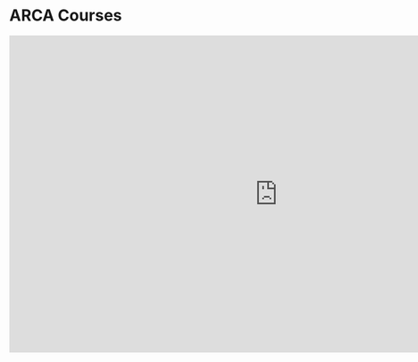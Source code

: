 # ARCA Courses

<iframe src="https://docs.google.com/presentation/d/e/2PACX-1vRz8yGZL6LJWSlWyAyDL2Z4avupZqQKEmQCbQpjhYZyWJOoG0EzFsJOBriE9wx19wPWON_TPfvH_jaj/pubembed?start=false&loop=false&delayms=60000" frameborder="0" width="960" height="569" allowfullscreen="true" mozallowfullscreen="true" webkitallowfullscreen="true"></iframe>
